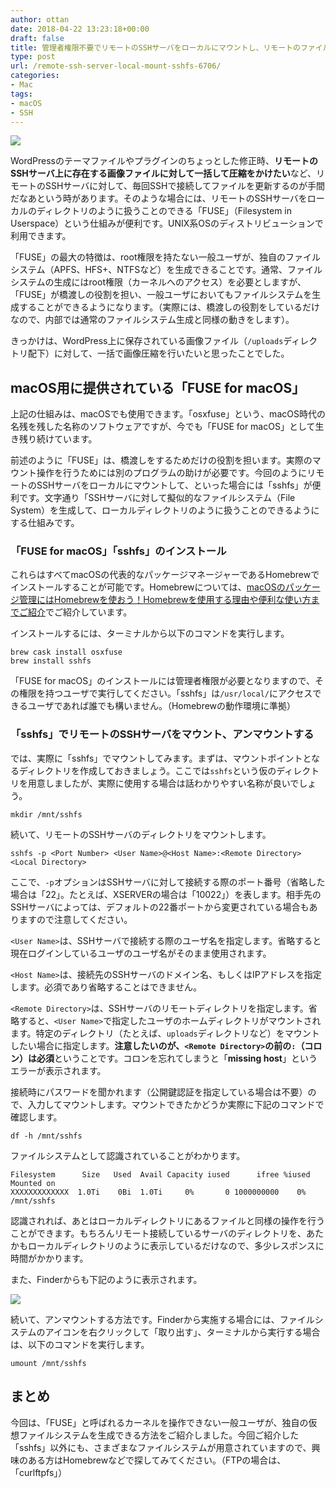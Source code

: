 ```yaml
---
author: ottan
date: 2018-04-22 13:23:18+00:00
draft: false
title: 管理者権限不要でリモートのSSHサーバをローカルにマウントし、リモートのファイルを大量処理する
type: post
url: /remote-ssh-server-local-mount-sshfs-6706/
categories:
- Mac
tags:
- macOS
- SSH
---
```


![](/images/2018/04/180422-5adc85507ced1.jpg)






WordPressのテーマファイルやプラグインのちょっとした修正時、**リモートのSSHサーバ上に存在する画像ファイルに対して一括して圧縮をかけたい**など、リモートのSSHサーバに対して、毎回SSHで接続してファイルを更新するのが手間だなあという時があります。そのような場合には、リモートのSSHサーバをローカルのディレクトリのように扱うことのできる「FUSE」（Filesystem in Userspace）という仕組みが便利です。UNIX系OSのディストリビューションで利用できます。





「FUSE」の最大の特徴は、root権限を持たない一般ユーザが、独自のファイルシステム（APFS、HFS+、NTFSなど）を生成できることです。通常、ファイルシステムの生成にはroot権限（カーネルへのアクセス）を必要としますが、「FUSE」が橋渡しの役割を担い、一般ユーザにおいてもファイルシステムを生成することができるようになります。（実際には、橋渡しの役割をしているだけなので、内部では通常のファイルシステム生成と同様の動きをします）。





きっかけは、WordPress上に保存されている画像ファイル（`/uploads`ディレクトリ配下）に対して、一括で画像圧縮を行いたいと思ったことでした。





## macOS用に提供されている「FUSE for macOS」





上記の仕組みは、macOSでも使用できます。「osxfuse」という、macOS時代の名残を残した名称のソフトウェアですが、今でも「FUSE for macOS」として生き残り続けています。





前述のように「FUSE」は、橋渡しをするためだけの役割を担います。実際のマウント操作を行うためには別のプログラムの助けが必要です。今回のようにリモートのSSHサーバをローカルにマウントして、といった場合には「sshfs」が便利です。文字通り「SSHサーバに対して擬似的なファイルシステム（File System）を生成して、ローカルディレクトリのように扱うことのできるようにする仕組みです。





### 「FUSE for macOS」「sshfs」のインストール





これらはすべてmacOSの代表的なパッケージマネージャーであるHomebrewでインストールすることが可能です。Homebrewについては、[macOSのパッケージ管理にはHomebrewを使おう！Homebrewを使用する理由や便利な使い方までご紹介](/macos-package-manager-homebrew-6216/)でご紹介しています。





インストールするには、ターミナルから以下のコマンドを実行します。




    
    brew cask install osxfuse
    brew install sshfs





「FUSE for macOS」のインストールには管理者権限が必要となりますので、その権限を持つユーザで実行してください。「sshfs」は`/usr/local/`にアクセスできるユーザであれば誰でも構いません。（Homebrewの動作環境に準拠）





### 「sshfs」でリモートのSSHサーバをマウント、アンマウントする





では、実際に「sshfs」でマウントしてみます。まずは、マウントポイントとなるディレクトリを作成しておきましょう。ここでは`sshfs`という仮のディレクトリを用意しましたが、実際に使用する場合は話わかりやすい名称が良いでしょう。




    
    mkdir /mnt/sshfs





続いて、リモートのSSHサーバのディレクトリをマウントします。




    
    sshfs -p <Port Number> <User Name>@<Host Name>:<Remote Directory> <Local Directory>





ここで、`-p`オプションはSSHサーバに対して接続する際のポート番号（省略した場合は「22」。たとえば、XSERVERの場合は「10022」）を表します。相手先のSSHサーバによっては、デフォルトの22番ポートから変更されている場合もありますので注意してください。





`<User Name>`は、SSHサーバで接続する際のユーザ名を指定します。省略すると現在ログインしているユーザのユーザ名がそのまま使用されます。





`<Host Name>`は、接続先のSSHサーバのドメイン名、もしくはIPアドレスを指定します。必須であり省略することはできません。





`<Remote Directory>`は、SSHサーバのリモートディレクトリを指定します。省略すると、`<User Name>`で指定したユーザのホームディレクトリがマウントされます。特定のディレクトリ（たとえば、`uploads`ディレクトリなど）をマウントしたい場合に指定します。**注意したいのが、`<Remote Directory>`の前の`:`（コロン）は必須**ということです。コロンを忘れてしまうと「**missing host**」というエラーが表示されます。





接続時にパスワードを聞かれます（公開鍵認証を指定している場合は不要）ので、入力してマウントします。マウントできたかどうか実際に下記のコマンドで確認します。




    
    df -h /mnt/sshfs





ファイルシステムとして認識されていることがわかります。




    
    Filesystem      Size   Used  Avail Capacity iused      ifree %iused  Mounted on
    XXXXXXXXXXXXX  1.0Ti    0Bi  1.0Ti     0%       0 1000000000    0%   /mnt/sshfs





認識されれば、あとはローカルディレクトリにあるファイルと同様の操作を行うことができます。もちろんリモート接続しているサーバのディレクトリを、あたかもローカルディレクトリのように表示しているだけなので、多少レスポンスに時間がかかります。





また、Finderからも下記のように表示されます。





![](/images/2018/04/180422-5adc8aefe1d26.png)






続いて、アンマウントする方法です。Finderから実施する場合には、ファイルシステムのアイコンを右クリックして「取り出す」、ターミナルから実行する場合は、以下のコマンドを実行します。




    
    umount /mnt/sshfs





## まとめ





今回は、「FUSE」と呼ばれるカーネルを操作できない一般ユーザが、独自の仮想ファイルシステムを生成できる方法をご紹介しました。今回ご紹介した「sshfs」以外にも、さまざまなファイルシステムが用意されていますので、興味のある方はHomebrewなどで探してみてください。（FTPの場合は、「curlftpfs」）
